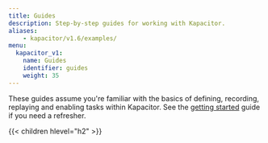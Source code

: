 ```yaml
---
title: Guides
description: Step-by-step guides for working with Kapacitor.
aliases:
    - kapacitor/v1.6/examples/
menu:
  kapacitor_v1:
    name: Guides
    identifier: guides
    weight: 35
---
```



These guides assume you're familiar with the basics of defining, recording, replaying and enabling tasks within Kapacitor.
See the [getting started](/kapacitor/v1/introduction/getting-started/) guide if you need a refresher.

{{< children hlevel="h2" >}}
